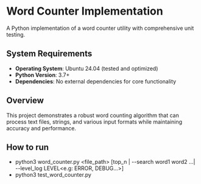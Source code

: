 # Word Counter Implementation

A Python implementation of a word counter utility with comprehensive unit testing.

## System Requirements

- **Operating System**: Ubuntu 24.04 (tested and optimized)
- **Python Version**: 3.7+
- **Dependencies**: No external dependencies for core functionality

## Overview

This project demonstrates a robust word counting algorithm that can process text files, strings, and various input formats while maintaining accuracy and performance.

## How to run
 - python3 word_counter.py <file_path> [top_n | --search word1 word2 ...| --level_log LEVEL<e.g: ERROR, DEBUG...>]
 - python3 test_word_counter.py

